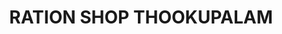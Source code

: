 ---
title: "RATION SHOP THOOKUPALAM"
url: /thookkupalam/ration-shop-thookupalam/
shop: Lebensmittel
---